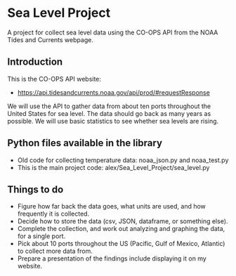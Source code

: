 # Sea Level Project
A project for collect sea level data using the CO-OPS API from the NOAA Tides and Currents webpage.

## Introduction
This is the CO-OPS API website:
- https://api.tidesandcurrents.noaa.gov/api/prod/#requestResponse

We will use the API to gather data from about ten ports throughout the United States for sea level.
The data should go back as many years as possible.   We will use basic statistics to see whether
sea levels are rising.

Python files available in the library
-------------------------------------
- Old code for collecting temperature data: noaa_json.py and noaa_test.py
- This is the main project code:  alex/Sea_Level_Project/sea_level.py

## Things to do
- Figure how far back the data goes, what units are used, and how frequently it is collected.
- Decide how to store the data (csv, JSON, dataframe, or something else).
- Complete the collection, and work out analyzing and graphing the data, for a single port.
- Pick about 10 ports throughout the US (Pacific, Gulf of Mexico, Atlantic) to collect more data from.
- Prepare a presentation of the findings include displaying it on my website.